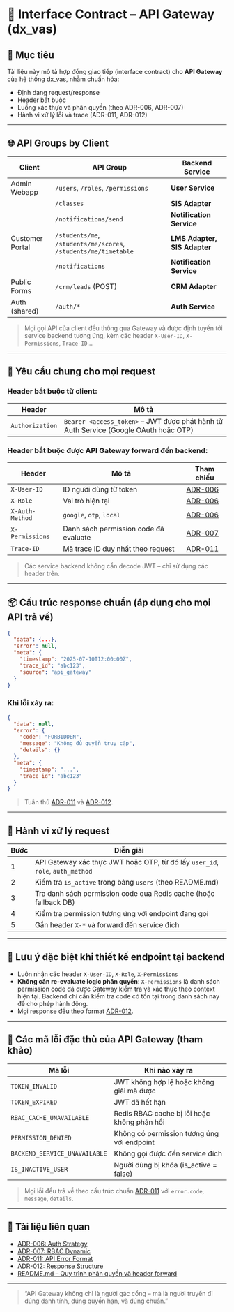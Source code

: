 # 📘 Interface Contract – API Gateway (dx\_vas)

## 🧭 Mục tiêu

Tài liệu này mô tả hợp đồng giao tiếp (interface contract) cho **API Gateway** của hệ thống dx\_vas, nhằm chuẩn hóa:

* Định dạng request/response
* Header bắt buộc
* Luồng xác thực và phân quyền (theo ADR-006, ADR-007)
* Hành vi xử lý lỗi và trace (ADR-011, ADR-012)

---

## 🌐 API Groups by Client

| Client          | API Group                                                                                 | Backend Service                                                                 |
|-----------------|-------------------------------------------------------------------------------------------|----------------------------------------------------------------------------------|
| Admin Webapp    | `/users`, `/roles`, `/permissions`                                                       | **User Service**                                                                |
|                 | `/classes`                                                                                | **SIS Adapter**                                                                 |
|                 | `/notifications/send`                                                                     | **Notification Service**                                                        |
| Customer Portal | `/students/me`, `/students/me/scores`, `/students/me/timetable`                          | **LMS Adapter, SIS Adapter**                                                    |
|                 | `/notifications`                                                                          | **Notification Service**                                                        |
| Public Forms    | `/crm/leads` (POST)                                                                       | **CRM Adapter**                                                                 |
| Auth (shared)   | `/auth/*`                                                                                 | **Auth Service**                                                                |

> Mọi gọi API của client đều thông qua Gateway và được định tuyến tới service backend tương ứng, kèm các header `X-User-ID`, `X-Permissions`, `Trace-ID`...

---

## 🔐 Yêu cầu chung cho mọi request

### Header bắt buộc từ client:

| Header          | Mô tả                                                                                |
| --------------- | ------------------------------------------------------------------------------------ |
| `Authorization` | `Bearer <access_token>` – JWT được phát hành từ Auth Service (Google OAuth hoặc OTP) |

### Header bắt buộc được API Gateway forward đến backend:

| Header          | Mô tả                                 | Tham chiếu                                    |
| --------------- | ------------------------------------- | --------------------------------------------- |
| `X-User-ID`     | ID người dùng từ token                | [ADR-006](../ADR/adr-006-auth-strategy.md)    |
| `X-Role`        | Vai trò hiện tại                      | [ADR-006](../ADR/adr-006-auth-strategy.md)    |
| `X-Auth-Method` | `google`, `otp`, `local`              | [ADR-006](../ADR/adr-006-auth-strategy.md)    |
| `X-Permissions` | Danh sách permission code đã evaluate | [ADR-007](../ADR/adr-007-rbac.md)             |
| `Trace-ID`      | Mã trace ID duy nhất theo request     | [ADR-011](../ADR/adr-011-api-error-format.md) |

> Các service backend không cần decode JWT – chỉ sử dụng các header trên.

---

## 📦 Cấu trúc response chuẩn (áp dụng cho mọi API trả về)

```json
{
  "data": {...},
  "error": null,
  "meta": {
    "timestamp": "2025-07-10T12:00:00Z",
    "trace_id": "abc123",
    "source": "api_gateway"
  }
}
```

### Khi lỗi xảy ra:

```json
{
  "data": null,
  "error": {
    "code": "FORBIDDEN",
    "message": "Không đủ quyền truy cập",
    "details": {}
  },
  "meta": {
    "timestamp": "...",
    "trace_id": "abc123"
  }
}
```

> Tuân thủ [ADR-011](../ADR/adr-011-api-error-format.md) và [ADR-012](../ADR/adr-012-response-structure.md).

---

## 🔁 Hành vi xử lý request

| Bước | Diễn giải                                                                     |
| ---- | ----------------------------------------------------------------------------- |
| 1    | API Gateway xác thực JWT hoặc OTP, từ đó lấy `user_id`, `role`, `auth_method` |
| 2    | Kiểm tra `is_active` trong bảng `users` (theo README.md)                      |
| 3    | Tra danh sách permission code qua Redis cache (hoặc fallback DB)              |
| 4    | Kiểm tra permission tương ứng với endpoint đang gọi                           |
| 5    | Gắn header `X-*` và forward đến service đích                                  |

---

## 📌 Lưu ý đặc biệt khi thiết kế endpoint tại backend

* Luôn nhận các header `X-User-ID`, `X-Role`, `X-Permissions`
* **Không cần re-evaluate logic phân quyền**: `X-Permissions` là danh sách permission code đã được Gateway kiểm tra và xác thực theo context hiện tại. Backend chỉ cần kiểm tra code có tồn tại trong danh sách này để cho phép hành động.
* Mọi response đều theo format [ADR-012](../ADR/adr-012-response-structure.md).

---

## 🚨 Các mã lỗi đặc thù của API Gateway (tham khảo)

| Mã lỗi                        | Khi nào xảy ra                              |
| ----------------------------- | ------------------------------------------- |
| `TOKEN_INVALID`               | JWT không hợp lệ hoặc không giải mã được    |
| `TOKEN_EXPIRED`               | JWT đã hết hạn                              |
| `RBAC_CACHE_UNAVAILABLE`      | Redis RBAC cache bị lỗi hoặc không phản hồi |
| `PERMISSION_DENIED`           | Không có permission tương ứng với endpoint  |
| `BACKEND_SERVICE_UNAVAILABLE` | Không gọi được đến service đích             |
| `IS_INACTIVE_USER`            | Người dùng bị khóa (is\_active = false)     |

> Mọi lỗi đều trả về theo cấu trúc chuẩn [ADR-011](../ADR/adr-011-api-error-format.md) với `error.code`, `message`, `details`.

---

## 📎 Tài liệu liên quan

* [ADR-006: Auth Strategy](../ADR/adr-006-auth-strategy.md)
* [ADR-007: RBAC Dynamic](../ADR/adr-007-rbac.md)
* [ADR-011: API Error Format](../ADR/adr-011-api-error-format.md)
* [ADR-012: Response Structure](../ADR/adr-012-response-structure.md)
* [README.md – Quy trình phân quyền và header forward](../README.md)

---

> “API Gateway không chỉ là người gác cổng – mà là người truyền đi đúng danh tính, đúng quyền hạn, và đúng chuẩn.”
